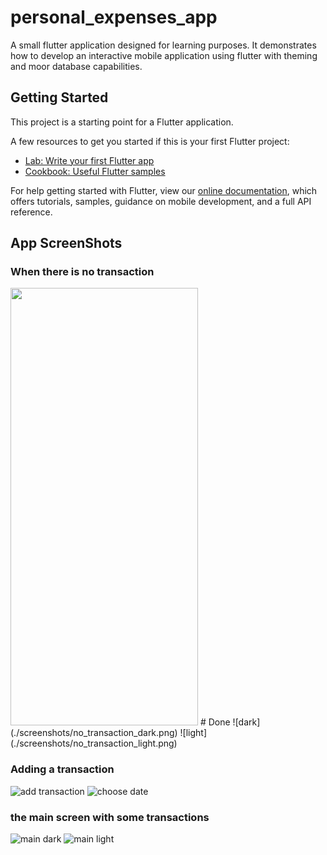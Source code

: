 # personal_expenses_app

A small flutter application designed for learning purposes. 
It demonstrates how to develop an interactive mobile application using flutter with theming and moor database capabilities.

## Getting Started

This project is a starting point for a Flutter application.

A few resources to get you started if this is your first Flutter project:

- [Lab: Write your first Flutter app](https://flutter.dev/docs/get-started/codelab)
- [Cookbook: Useful Flutter samples](https://flutter.dev/docs/cookbook)

For help getting started with Flutter, view our
[online documentation](https://flutter.dev/docs), which offers tutorials,
samples, guidance on mobile development, and a full API reference.

## App ScreenShots
### When there is no transaction
<img src="./screenshots/no_transaction_dark.png" width="300" height="700">
# Done
![dark](./screenshots/no_transaction_dark.png)   ![light](./screenshots/no_transaction_light.png)

### Adding a transaction 
![add transaction](./screenshots/add_transaction.png)    ![choose date](./screenshots/add_date.png)

### the main screen with some transactions 
![main dark](./screenshots/main_dark.png)    ![main light](./screenshots/main_light.png)

